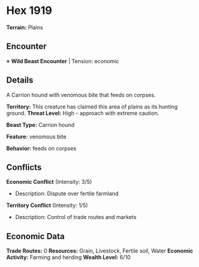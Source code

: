 # Hex 1919

**Terrain:** Plains

## Encounter
※ **Wild Beast Encounter** | Tension: economic

## Details
A Carrion hound with venomous bite that feeds on corpses.

**Territory:** This creature has claimed this area of plains as its hunting ground.
**Threat Level:** High - approach with extreme caution.

**Beast Type:** Carrion hound

**Feature:** venomous bite

**Behavior:** feeds on corpses

## Conflicts
**Economic Conflict** (Intensity: 3/5)
- Description: Dispute over fertile farmland

**Territory Conflict** (Intensity: 1/5)
- Description: Control of trade routes and markets

## Economic Data
**Trade Routes:** 0
**Resources:** Grain, Livestock, Fertile soil, Water
**Economic Activity:** Farming and herding
**Wealth Level:** 6/10
